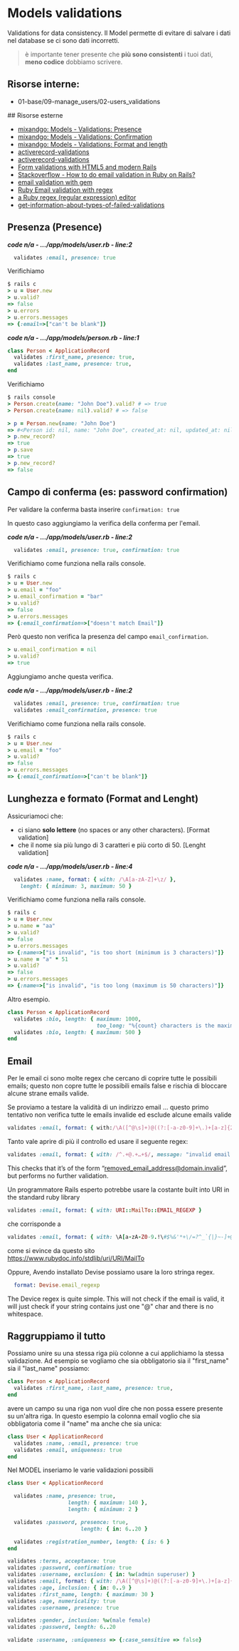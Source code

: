# Models validations

Validations for data consistency.
Il Model permette di evitare di salvare i dati nel database se ci sono dati incorretti.

> è importante tener presente che **più sono consistenti** i tuoi dati, **meno codice** dobbiamo scrivere. 



## Risorse interne:

- 01-base/09-manage_users/02-users_validations



## Risorse esterne

- [mixandgo: Models - Validations: Presence](https://school.mixandgo.com/targets/214)
- [mixandgo: Models - Validations: Confirmation](https://school.mixandgo.com/targets/215)
- [mixandgo: Models - Validations: Format and length](https://school.mixandgo.com/targets/216)
- [activerecord-validations](https://guides.rubyonrails.org/active_record_validations.html)
- [activerecord-validations](https://web-crunch.com/understanding-ruby-on-rails-activerecord-validations/)
- [Form validations with HTML5 and modern Rails](https://www.jorgemanrubia.com/2019/02/16/form-validations-with-html5-and-modern-rails/)
- [Stackoverflow - How to do email validation in Ruby on Rails?](https://stackoverflow.com/questions/38611405/how-to-do-email-validation-in-ruby-on-rails)
- [email validation with gem](https://stormconsultancy.co.uk/blog/techtips/validating-email-addresses-in-rails/)
- [Ruby Email validation with regex](http://www.syntaxbook.com/post/122134-ruby-email-validation-with-regex)
- [a Ruby regex (regular expression) editor](https://rubular.com/)
- [get-information-about-types-of-failed-validations](https://blog.bigbinary.com/2016/05/03/rails-5-adds-a-way-to-get-information-about-types-of-failed-validations.html)




## Presenza (Presence)


***code n/a - .../app/models/user.rb - line:2***

```ruby
  validates :email, presence: true
```


Verifichiamo
 
```ruby
$ rails c
> u = User.new
> u.valid?
=> false
> u.errors
> u.errors.messages
=> {:email=>["can't be blank"]}
```


***code n/a - .../app/models/person.rb - line:1***

```ruby
class Person < ApplicationRecord
  validates :first_name, presence: true,
  validates :last_name, presence: true,
end
```

Verifichiamo
 
```ruby
$ rails console
> Person.create(name: "John Doe").valid? # => true
> Person.create(name: nil).valid? # => false

> p = Person.new(name: "John Doe")
=> #<Person id: nil, name: "John Doe", created_at: nil, updated_at: nil>
> p.new_record?
=> true
> p.save
=> true
> p.new_record?
=> false
```



## Campo di conferma (es: password confirmation)

Per validare la conferma basta inserire `confirmation: true`

In questo caso aggiungiamo la verifica della conferma per l'email.

***code n/a - .../app/models/user.rb - line:2***

```ruby
  validates :email, presence: true, confirmation: true
```


Verifichiamo come funziona nella rails console.
 
```ruby
$ rails c
> u = User.new
> u.email = "foo"
> u.email_confirmation = "bar"
> u.valid?
=> false
> u.errors.messages
=> {:email_confirmation=>["doesn't match Email"]}
```

Però questo non verifica la presenza del campo `email_confirmation`.

```ruby
> u.email_confirmation = nil
> u.valid?
=> true
```

Aggiungiamo anche questa verifica.

***code n/a - .../app/models/user.rb - line:2***

```ruby
  validates :email, presence: true, confirmation: true
  validates :email_confirmation, presence: true
```

Verifichiamo come funziona nella rails console.
 
```ruby
$ rails c
> u = User.new
> u.email = "foo"
> u.valid?
=> false
> u.errors.messages
=> {:email_confirmation=>["can't be blank"]}
```



## Lunghezza e formato (Format and Lenght)

Assicuriamoci che:

- ci siano **solo lettere** (no spaces or any other characters). [Format validation]
- che il nome sia più lungo di 3 caratteri e più corto di 50. [Lenght validation]

***code n/a - .../app/models/user.rb - line:4***

```ruby
  validates :name, format: { with: /\A[a-zA-Z]+\z/ },
    lenght: { minimum: 3, maximum: 50 }
```


Verifichiamo come funziona nella rails console.
 
```ruby
$ rails c
> u = User.new
> u.name = "aa"
> u.valid?
=> false
> u.errors.messages
=> {:name=>["is invalid", "is too short (minimum is 3 characters)"]}
> u.name = "a" * 51
> u.valid?
=> false
> u.errors.messages
=> {:name=>["is invalid", "is too long (maximum is 50 characters)"]}
```


Altro esempio.

```ruby
class Person < ApplicationRecord
  validates :bio, length: { maximum: 1000,
                            too_long: "%{count} characters is the maximum allowed" }
  validates :bio, length: { maximum: 500 }
end
```



## Email

Per le email ci sono molte regex che cercano di coprire tutte le possibili emails; questo non copre tutte le possibili emails false e rischia di bloccare alcune strane emails valide.


Se proviamo a testare la validità di un indirizzo email ... questo primo tentativo non verifica tutte le emails invalide ed esclude alcune emails valide 

```ruby
validates :email, format: { with:/\A([^@\s]+)@((?:[-a-z0-9]+\.)+[a-z]{2,})\z/i, message: "only allows letters" }
```

Tanto vale aprire di più il controllo ed usare il seguente regex:

```ruby
validates :email, format: { with: /^.+@.+…+$/, message: "invalid email address" }
```

This checks that it’s of the form “removed_email_address@domain.invalid”, but performs no further validation.


Un programmatore Rails esperto potrebbe usare la costante built into URI in the standard ruby library

```ruby
validates :email, format: { with: URI::MailTo::EMAIL_REGEXP } 
```

che corrisponde a 

```ruby
validates :email, format: { with: \A[a-zA-Z0-9.!\#$%&'*+\/=?^_`{|}~-]+@[a-zA-Z0-9](?:[a-zA-Z0-9-]{0,61}[a-zA-Z0-9])?(?:\.[a-zA-Z0-9](?:[a-zA-Z0-9-]{0,61}[a-zA-Z0-9])?)*\z } 
```

come si evince da questo sito https://www.rubydoc.info/stdlib/uri/URI/MailTo


Oppure, Avendo installato Devise possiamo usare la loro stringa regex.

```ruby
  format: Devise.email_regexp
```

The Device regex is quite simple. This will not check if the email is valid, it will just check if your string contains just one "@" char and there is no whitespace. 





## Raggruppiamo il tutto


Possiamo unire su una stessa riga più colonne a cui applichiamo la stessa validazione.
Ad esempio se vogliamo che sia obbligatorio sia il "first_name" sia il "last_name" possiamo:

```ruby
class Person < ApplicationRecord
  validates :first_name, :last_name, presence: true,
end
```

avere un campo su una riga non vuol dire che non possa essere presente su un'altra riga.
In questo esempio la colonna email voglio che sia obbligatoria come il "name" ma anche che sia unica:

```ruby
class User < ApplicationRecord
  validates :name, :email, presence: true
  validates :email, uniqueness: true
end
```


Nel MODEL inseriamo le varie validazioni possibili

```ruby
class User < ApplicationRecord

  validates :name, presence: true,
                   length: { maximum: 140 },
                   length: { minimum: 2 }

  validates :password, presence: true,
                       length: { in: 6..20 }

  validates :registration_number, length: { is: 6 }
end
```



```ruby
validates :terms, acceptance: true
validates :password, confirmation: true
validates :username, exclusion: { in: %w(admin superuser) }
validates :email, format: { with: /\A([^@\s]+)@((?:[-a-z0-9]+\.)+[a-z]{2,})\z/i, on: :create }
validates :age, inclusion: { in: 0..9 }
validates :first_name, length: { maximum: 30 }
validates :age, numericality: true
validates :username, presence: true

validates :gender, inclusion: %w(male female)
validates :password, length: 6..20

validate :username, :uniqueness => {:case_sensitive => false}
```
